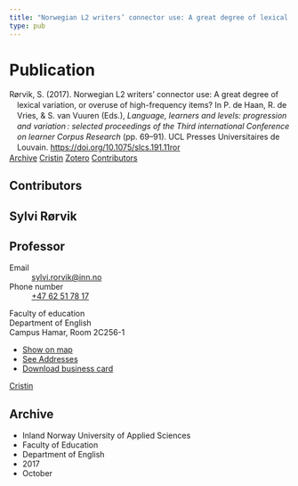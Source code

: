 ```yaml
---
title: "Norwegian L2 writers’ connector use: A great degree of lexical variation, or overuse of high-frequency items?"
type: pub
---
```

<h1>Publication</h1>
<article id="csl-bib-container-GF7R9Z27" class="csl-bib-container">
  <div class="csl-bib-body" style="line-height: 1.35; padding-left: 1em; text-indent:-1em;">
  <div class="csl-entry">R&#xF8;rvik, S. (2017). Norwegian L2 writers&#x2019; connector use: A great degree of lexical variation, or overuse of high-frequency items? In P. de Haan, R. de Vries, &amp; S. van Vuuren (Eds.), <i>Language, learners and levels: progression and variation&#x202F;: selected proceedings of the Third international Conference on learner Corpus Research</i> (pp. 69&#x2013;91). UCL Presses Universitaires de Louvain. <a href="https://doi.org/10.1075/slcs.191.11ror">https://doi.org/10.1075/slcs.191.11ror</a></div>
</div>
  <div class="csl-bib-buttons">
    <a href="#taxonomy-article-GF7R9Z27" class="csl-bib-button">Archive</a>
    <a href="https://app.cristin.no/results/show.jsf?id=1501272" alt="Cristin URL" class="csl-bib-button">Cristin</a>
    <a href="http://zotero.org/groups/5022929/items/GF7R9Z27" alt="Zotero URL" class="csl-bib-button">Zotero</a>
    <a href="#contributors-article-GF7R9Z27" class="csl-bib-button">Contributors</a>
  </div>
  <div id="csl-bib-meta-container-GF7R9Z27"></div>
</article>
<div id="csl-bib-meta-GF7R9Z27" class="csl-bib-meta">
  <article id="contributors-article-GF7R9Z27" class="contributors-article">
    <h1>Contributors</h1>
    <div class="personas">
<div class="vrtx-hinn-person-card">
<div class="photo">
<i class="lar la-user-circle missing-person"></i>
</div>
<div class="info">
<hgroup><h1>Sylvi Rørvik</h1>
<h2>Professor</h2>
</hgroup><dl>
<dt>Email</dt>
<dd>
<a href="mailto:sylvi.rorvik@inn.no">sylvi.rorvik@inn.no</a>
</dd>
<dt>Phone number</dt>
<dd><a href="tel:+4762517817">
+47 62 51 78 17
</a></dd>
</dl>
<p>
Faculty of education<br>
Department of English<br>
Campus Hamar,
Room 2C256-1
</p>
<ul class="vrtx-hinn-links">
<li><a href="https://www.google.com/maps?q=60.79625,11.07386">Show on map</a></li>
<li><a href="https://www.inn.no/english/find-an-employee/sylvi-rorvik.html#vrtx-hinn-addresses">See Addresses</a></li>
<li><a href="https://www.inn.no/english/find-an-employee/sylvi-rorvik.html?vrtx=vcf">Download business card</a></li>
</ul>
</div>
</div>
<a href="https://app.cristin.no/persons/show.jsf?id=15685" alt="Cristin URL" class="personas-cristin">Cristin</a>
</div>
  </article>
  <article id="taxonomy-article-GF7R9Z27" class="taxonomy-article">
    <h1>Archive</h1>
    <ul>
      <li>Inland Norway University of Applied Sciences</li>
      <li>Faculty of Education</li>
      <li>Department of English</li>
      <li>2017</li>
      <li>October</li>
    </ul>
  </article>
</div>

